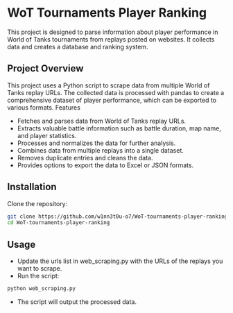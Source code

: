 # WoT Tournaments Player Ranking

This project is designed to parse information about player performance in World of Tanks tournaments from replays posted on websites. It collects data and creates a database and ranking system.
## Project Overview

This project uses a Python script to scrape data from multiple World of Tanks replay URLs. The collected data is processed with pandas to create a comprehensive dataset of player performance, which can be exported to various formats.
Features

- Fetches and parses data from World of Tanks replay URLs.
- Extracts valuable battle information such as battle duration, map name, and player statistics.
- Processes and normalizes the data for further analysis.
- Combines data from multiple replays into a single dataset.
- Removes duplicate entries and cleans the data.
- Provides options to export the data to Excel or JSON formats.

## Installation

Clone the repository:
```sh
git clone https://github.com/w1nn3t0u-o7/WoT-tournaments-player-ranking.git
cd WoT-tournaments-player-ranking
```

## Usage

- Update the urls list in web_scraping.py with the URLs of the replays you want to scrape.
- Run the script:
```sh
python web_scraping.py
```
- The script will output the processed data.
